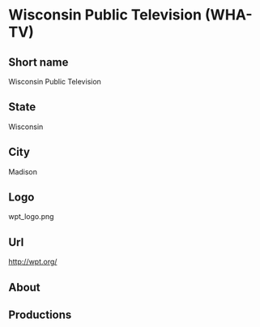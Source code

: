 # Wisconsin Public Television (WHA-TV)

## Short name

Wisconsin Public Television

## State

Wisconsin

## City

Madison

## Logo

wpt\_logo.png

## Url

http://wpt.org/

## About



## Productions


